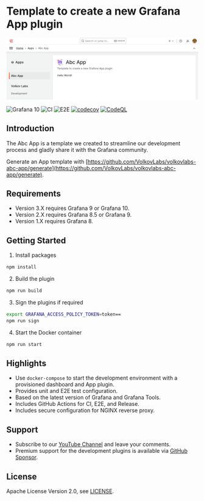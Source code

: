 # Template to create a new Grafana App plugin

![App](https://github.com/VolkovLabs/volkovlabs-abc-app/raw/main/src/img/app.png)

![Grafana 10](https://img.shields.io/badge/Grafana-10.1-orange)
![CI](https://github.com/volkovlabs/volkovlabs-abc-app/workflows/CI/badge.svg)
![E2E](https://github.com/volkovlabs/volkovlabs-abc-app/workflows/E2E/badge.svg)
[![codecov](https://codecov.io/gh/VolkovLabs/volkovlabs-abc-app/branch/main/graph/badge.svg?token=2W9VR0PG5N)](https://codecov.io/gh/VolkovLabs/volkovlabs-abc-app)
[![CodeQL](https://github.com/VolkovLabs/volkovlabs-abc-app/actions/workflows/codeql-analysis.yml/badge.svg)](https://github.com/VolkovLabs/volkovlabs-abc-app/actions/workflows/codeql-analysis.yml)

## Introduction

The Abc App is a template we created to streamline our development process and gladly share it with the Grafana community.

Generate an App template with [https://github.com/VolkovLabs/volkovlabs-abc-app/generate](https://github.com/VolkovLabs/volkovlabs-abc-app/generate).

## Requirements

- Version 3.X requires Grafana 9 or Grafana 10.
- Version 2.X requires Grafana 8.5 or Grafana 9.
- Version 1.X requires Grafana 8.

## Getting Started

1. Install packages

```bash
npm install
```

2. Build the plugin

```bash
npm run build
```

3. Sign the plugins if required

```bash
export GRAFANA_ACCESS_POLICY_TOKEN=token==
npm run sign
```

4. Start the Docker container

```bash
npm run start
```

## Highlights

- Use `docker-compose` to start the development environment with a provisioned dashboard and App plugin.
- Provides unit and E2E test configuration.
- Based on the latest version of Grafana and Grafana Tools.
- Includes GitHub Actions for CI, E2E, and Release.
- Includes secure configuration for NGINX reverse proxy.

## Support

- Subscribe to our [YouTube Channel](https://www.youtube.com/@volkovlabs) and leave your comments.
- Premium support for the development plugins is available via [GitHub Sponsor](https://github.com/sponsors/VolkovLabs).

## License

Apache License Version 2.0, see [LICENSE](https://github.com/volkovlabs/volkovlabs-abc-app/blob/main/LICENSE).
